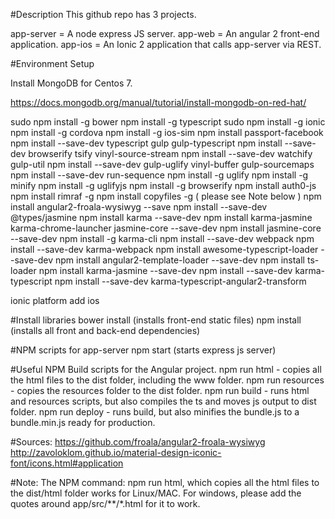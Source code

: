 #Description
This github repo has 3 projects.

app-server = A node express JS server.
app-web    = An angular 2 front-end application.
app-ios    = An Ionic 2 application that calls app-server via REST.

#Environment Setup

Install MongoDB for Centos 7.

https://docs.mongodb.org/manual/tutorial/install-mongodb-on-red-hat/

sudo npm install -g bower
npm install -g typescript
sudo npm install -g ionic
npm install -g cordova
npm install -g ios-sim
npm install passport-facebook
npm install --save-dev typescript gulp gulp-typescript
npm install --save-dev browserify tsify vinyl-source-stream
npm install --save-dev watchify gulp-util
npm install --save-dev gulp-uglify vinyl-buffer gulp-sourcemaps
npm install --save-dev run-sequence
npm install -g uglify
npm install -g minify
npm install -g uglifyjs
npm install -g browserify
npm install auth0-js
npm install rimraf -g
npm install copyfiles -g ( please see Note below )
npm install angular2-froala-wysiwyg --save
npm install --save-dev @types/jasmine
npm install karma --save-dev
npm install karma-jasmine karma-chrome-launcher jasmine-core --save-dev
npm install jasmine-core --save-dev
npm install -g karma-cli
npm install --save-dev webpack
npm install --save-dev karma-webpack
npm install awesome-typescript-loader --save-dev
npm install angular2-template-loader --save-dev
npm install ts-loader
npm install karma-jasmine --save-dev
npm install --save-dev karma-typescript
npm install --save-dev karma-typescript-angular2-transform

ionic platform add ios

#Install libraries
bower install (installs front-end static files)
npm install (installs all front and back-end dependencies)

#NPM scripts for app-server
npm start (starts express js server)

#Useful NPM Build scripts for the Angular project.
npm run html      - copies all the html files to the dist folder, including the www folder.
npm run resources - copies the resources folder to the dist folder.
npm run build     - runs html and resources scripts, but also compiles the ts and moves js output to dist folder.
npm run deploy    - runs build, but also minifies the bundle.js to a bundle.min.js ready for production.

#Sources:
https://github.com/froala/angular2-froala-wysiwyg
http://zavoloklom.github.io/material-design-iconic-font/icons.html#application

#Note:
The NPM command:  npm run html, which copies all the html files to the dist/html folder works for Linux/MAC.  For windows, please add the quotes
around app/src/**/*.html for it to work.  
